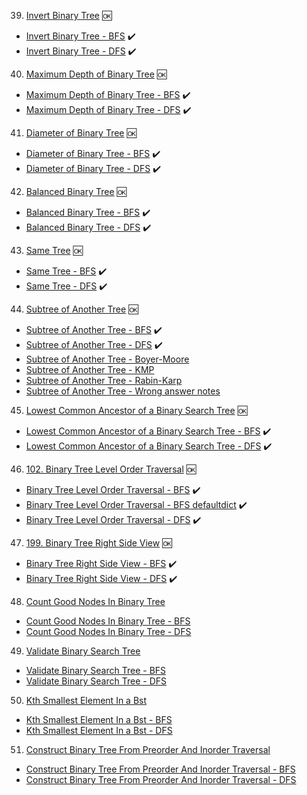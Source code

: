 39. [Invert Binary Tree](https://leetcode.com/problems/invert-binary-tree/) 🆗
- [Invert Binary Tree - BFS](https://github.com/MayHyeyeonKim/algorithms/blob/main/study/PY/Trees/BFS_InverBinaryTree.py) ✔️
- [Invert Binary Tree - DFS](https://github.com/MayHyeyeonKim/algorithms/blob/main/study/PY/Trees/DFS_InverBinaryTree.py) ✔️


40. [Maximum Depth of Binary Tree](https://leetcode.com/problems/maximum-depth-of-binary-tree/) 🆗
- [Maximum Depth of Binary Tree - BFS](https://github.com/MayHyeyeonKim/algorithms/blob/main/study/PY/Trees/BFS_MaximumDepthofBinaryTree.py) ✔️
- [Maximum Depth of Binary Tree - DFS](https://github.com/MayHyeyeonKim/algorithms/blob/main/study/PY/Trees/DFS_MaximumDepthofBinaryTree.py) ✔️


41. [Diameter of Binary Tree](https://leetcode.com/problems/diameter-of-binary-tree/) 🆗
- [Diameter of Binary Tree - BFS](https://github.com/MayHyeyeonKim/algorithms/blob/main/study/PY/Trees/BFS_DiameterofBinaryTree.py) ✔️
- [Diameter of Binary Tree - DFS](https://github.com/MayHyeyeonKim/algorithms/blob/main/study/PY/Trees/DFS_DiameterofBinaryTree.py) ✔️


42. [Balanced Binary Tree](https://leetcode.com/problems/balanced-binary-tree/) 🆗
- [Balanced Binary Tree - BFS](https://github.com/MayHyeyeonKim/algorithms/blob/main/study/PY/Trees/BFS_BalancedBinaryTree.py) ✔️
- [Balanced Binary Tree - DFS](https://github.com/MayHyeyeonKim/algorithms/blob/main/study/PY/Trees/DFS_BalancedBinaryTree.py) ✔️


43. [Same Tree](https://leetcode.com/problems/same-tree/) 🆗
- [Same Tree - BFS](https://github.com/MayHyeyeonKim/algorithms/blob/main/study/PY/Trees/BFS_SameTree.py) ✔️
- [Same Tree - DFS](https://github.com/MayHyeyeonKim/algorithms/blob/main/study/PY/Trees/DFS_SameTree.py) ✔️

44. [Subtree of Another Tree](https://leetcode.com/problems/subtree-of-another-tree/) 🆗
- [Subtree of Another Tree - BFS](https://github.com/MayHyeyeonKim/algorithms/blob/main/study/PY/Trees/BFS_SubtreeofAnotherTree.py) ✔️
- [Subtree of Another Tree - DFS](https://github.com/MayHyeyeonKim/algorithms/blob/main/study/PY/Trees/DFS_SubtreeofAnotherTree.py) ✔️
- [Subtree of Another Tree - Boyer-Moore](https://github.com/MayHyeyeonKim/algorithms/blob/main/study/PY/Trees/Boyer-Moore_SubtreeofAnotherTree.py)
- [Subtree of Another Tree - KMP](https://github.com/MayHyeyeonKim/algorithms/blob/main/study/PY/Trees/KMP_SubtreeofAnotherTree.py)
- [Subtree of Another Tree - Rabin-Karp](https://github.com/MayHyeyeonKim/algorithms/blob/main/study/PY/Trees/Rabin-Karp_SubtreeofAnotherTree.py)
- [Subtree of Another Tree - Wrong answer notes](https://github.com/MayHyeyeonKim/algorithms/blob/main/study/PY/Trees/Wrong-answer-notes.py)



45. [Lowest Common Ancestor of a Binary Search Tree](https://leetcode.com/problems/lowest-common-ancestor-of-a-binary-search-tree/) 🆗
- [Lowest Common Ancestor of a Binary Search Tree - BFS](https://github.com/MayHyeyeonKim/algorithms/blob/main/study/PY/Trees/BFS_LowestCommonAncestorofaBinarySearchTree.py) ✔️
- [Lowest Common Ancestor of a Binary Search Tree - DFS](https://github.com/MayHyeyeonKim/algorithms/blob/main/study/PY/Trees/DFS_LowestCommonAncestorofaBinarySearchTree.py) ✔️


46. [102. Binary Tree Level Order Traversal](https://leetcode.com/problems/binary-tree-level-order-traversal/) 🆗
- [Binary Tree Level Order Traversal - BFS](https://github.com/MayHyeyeonKim/algorithms/blob/main/study/PY/Trees/BFS_BinaryTreeLevelOrderTraversal.py) ✔️
- [Binary Tree Level Order Traversal - BFS defaultdict](https://github.com/MayHyeyeonKim/algorithms/blob/main/study/PY/Trees/BFS_BinaryTreeLevelOrderTraversal_defaultdict.py) ✔️
- [Binary Tree Level Order Traversal - DFS](https://github.com/MayHyeyeonKim/algorithms/blob/main/study/PY/Trees/DFS_BinaryTreeLevelOrderTraversal.py) ✔️



47. [199. Binary Tree Right Side View](https://leetcode.com/problems/binary-tree-right-side-view/) 🆗
- [Binary Tree Right Side View - BFS](https://github.com/MayHyeyeonKim/algorithms/blob/main/study/PY/Trees/BFS_BinaryTreeRightSideView.py) ✔️
- [Binary Tree Right Side View - DFS](https://github.com/MayHyeyeonKim/algorithms/blob/main/study/PY/Trees/DFS_BinaryTreeRightSideView.py) ✔️


48. [Count Good Nodes In Binary Tree](https://leetcode.com/problems/count-good-nodes-in-binary-tree/)
- [Count Good Nodes In Binary Tree - BFS](https://github.com/MayHyeyeonKim/algorithms/blob/main/study/PY/Trees/BFS_CountGoodNodesInBinaryTree.py)
- [Count Good Nodes In Binary Tree - DFS](https://github.com/MayHyeyeonKim/algorithms/blob/main/study/PY/Trees/DFS_CountGoodNodesInBinaryTree.py)

49. [Validate Binary Search Tree](https://leetcode.com/problems/validate-binary-search-tree/)
- [Validate Binary Search Tree - BFS](https://github.com/MayHyeyeonKim/algorithms/blob/main/study/PY/Trees/BFS_ValidateBinarySearchTree.py)
- [Validate Binary Search Tree - DFS](https://github.com/MayHyeyeonKim/algorithms/blob/main/study/PY/Trees/DFS_ValidateBinarySearchTree.py)

50. [Kth Smallest Element In a Bst](https://leetcode.com/problems/kth-smallest-element-in-a-bst/)
- [Kth Smallest Element In a Bst - BFS](https://github.com/MayHyeyeonKim/algorithms/blob/main/study/PY/Trees/BFS_KthSmallestElementInaBst.py)
- [Kth Smallest Element In a Bst - DFS](https://github.com/MayHyeyeonKim/algorithms/blob/main/study/PY/Trees/DFS_KthSmallestElementInaBst.py)

51. [Construct Binary Tree From Preorder And Inorder Traversal](https://leetcode.com/problems/construct-binary-tree-from-preorder-and-inorder-traversal/)
- [Construct Binary Tree From Preorder And Inorder Traversal - BFS](https://github.com/MayHyeyeonKim/algorithms/blob/main/study/PY/Trees/BFS_ConstructBinaryTreeFromPreorderAndInorderTraversal.py)
- [Construct Binary Tree From Preorder And Inorder Traversal - DFS](https://github.com/MayHyeyeonKim/algorithms/blob/main/study/PY/Trees/DFS_ConstructBinaryTreeFromPreorderAndInorderTraversal.py)

